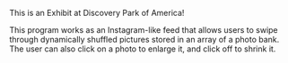 This is an Exhibit at Discovery Park of America!

This program works as an Instagram-like feed that allows users to swipe through dynamically shuffled pictures stored in an array of a photo bank. The user can also click on a photo to enlarge it, and click off to shrink it.
